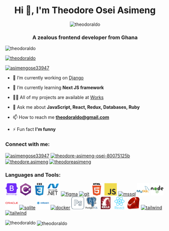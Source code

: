 <h1 align="center">Hi 👋, I'm Theodore Osei Asimeng</h1>
<div align="center"><img src="https://cdn.dribbble.com/users/926537/screenshots/4502924/python-2.gif" width="550" alt="theodoraldo"/></div>
<h3 align="center">A zealous frontend developer from Ghana</h3>

<p align="left"> <img src="https://komarev.com/ghpvc/?username=theodoraldo&label=Profile%20views&color=0e75b6&style=flat" alt="theodoraldo" /> </p>

<p align="left"> <a href="https://github.com/ryo-ma/github-profile-trophy"><img src="https://github-profile-trophy.vercel.app/?username=theodoraldo" alt="theodoraldo" /></a> </p>

<p align="left"> <a href="https://twitter.com/asimengose33947" target="blank"><img src="https://img.shields.io/twitter/follow/asimengose33947?logo=twitter&style=for-the-badge" alt="asimengose33947" /></a> </p>

- 🔭 I’m currently working on [Django]()

- 🌱 I’m currently learning **Next JS framework**

- 👨‍💻 All of my projects are available at [Works](https://theodoraldo.github.io/Portfolio-finish-mobile-version/)

- 💬 Ask me about **JavaScript, React, Redux, Databases, Ruby**

- 📫 How to reach me **theodoraldo@gmail.com**

- ⚡ Fun fact **I'm funny**

<h3 align="left">Connect with me:</h3>
<p align="left">
<a href="https://twitter.com/asimengose33947" target="blank"><img align="center" src="https://raw.githubusercontent.com/rahuldkjain/github-profile-readme-generator/master/src/images/icons/Social/twitter.svg" alt="asimengose33947" height="30" width="40" /></a>
<a href="https://linkedin.com/in/theodore-asimeng-osei-80075125b" target="blank"><img align="center" src="https://raw.githubusercontent.com/rahuldkjain/github-profile-readme-generator/master/src/images/icons/Social/linked-in-alt.svg" alt="theodore-asimeng-osei-80075125b" height="30" width="40" /></a>
<a href="https://fb.com/theodore.asimeng" target="blank"><img align="center" src="https://raw.githubusercontent.com/rahuldkjain/github-profile-readme-generator/master/src/images/icons/Social/facebook.svg" alt="theodore.asimeng" height="30" width="40" /></a>
<a href="https://instagram.com/theodoreasimeng" target="blank"><img align="center" src="https://raw.githubusercontent.com/rahuldkjain/github-profile-readme-generator/master/src/images/icons/Social/instagram.svg" alt="theodoreasimeng" height="30" width="40" /></a>
</p>

<h3 align="left">Languages and Tools:</h3>
<div align="left"> 
  <a href="https://getbootstrap.com" target="_blank" rel="noreferrer"> <img src="https://raw.githubusercontent.com/devicons/devicon/master/icons/bootstrap/bootstrap-plain-wordmark.svg" alt="bootstrap" width="40" height="40"/></a>
  <a href="https://www.w3schools.com/cs/" target="_blank" rel="noreferrer"> <img src="https://raw.githubusercontent.com/devicons/devicon/master/icons/csharp/csharp-original.svg" alt="csharp" width="40" height="40"/></a>
  <a href="https://www.w3schools.com/css/" target="_blank" rel="noreferrer"> <img src="https://raw.githubusercontent.com/devicons/devicon/master/icons/css3/css3-original-wordmark.svg" alt="css3" width="40" height="40"/></a> 
  <a href="https://dotnet.microsoft.com/" target="_blank" rel="noreferrer"> <img src="https://raw.githubusercontent.com/devicons/devicon/master/icons/dot-net/dot-net-original-wordmark.svg" alt="dotnet" width="40" height="40"/></a>
  <a href="https://www.figma.com/" target="_blank" rel="noreferrer"> <img src="https://www.vectorlogo.zone/logos/figma/figma-icon.svg" alt="figma" width="40" height="40"/></a>
  <a href="https://git-scm.com/" target="_blank" rel="noreferrer"> <img src="https://www.vectorlogo.zone/logos/git-scm/git-scm-icon.svg" alt="git" width="40" height="40"/></a>
  <a href="https://www.w3.org/html/" target="_blank" rel="noreferrer"> <img src="https://raw.githubusercontent.com/devicons/devicon/master/icons/html5/html5-original-wordmark.svg" alt="html5" width="40" height="40"/></a>
  <a href="https://developer.mozilla.org/en-US/docs/Web/JavaScript" target="_blank" rel="noreferrer"> <img src="https://raw.githubusercontent.com/devicons/devicon/master/icons/javascript/javascript-original.svg" alt="javascript" width="40" height="40"/></a>
  <a href="https://www.microsoft.com/en-us/sql-server" target="_blank" rel="noreferrer"> <img src="https://www.svgrepo.com/show/303229/microsoft-sql-server-logo.svg" alt="mssql" width="40" height="40"/></a>
  <a href="https://www.mysql.com/" target="_blank" rel="noreferrer"> <img src="https://raw.githubusercontent.com/devicons/devicon/master/icons/mysql/mysql-original-wordmark.svg" alt="mysql" width="40" height="40"/></a>
  <a href="https://nodejs.org" target="_blank" rel="noreferrer"> <img src="https://raw.githubusercontent.com/devicons/devicon/master/icons/nodejs/nodejs-original-wordmark.svg" alt="nodejs" width="40" height="40"/></a>
  <a href="https://www.oracle.com/" target="_blank" rel="noreferrer"> <img src="https://raw.githubusercontent.com/devicons/devicon/master/icons/oracle/oracle-original.svg" alt="oracle" width="40" height="40"/></a>
  <a href="https://www.sqlite.org/" target="_blank" rel="noreferrer"> <img src="https://www.vectorlogo.zone/logos/sqlite/sqlite-ar21~bgwhite.svg" alt="sqlite" width="40" height="40"/></a>
  <a href="https://webpack.js.org" target="_blank" rel="noreferrer"> <img src="https://raw.githubusercontent.com/devicons/devicon/d00d0969292a6569d45b06d3f350f463a0107b0d/icons/webpack/webpack-original-wordmark.svg" alt="webpack" width="40" height="40"/></a>
  <a href="https://www.docker.com/" alt="docker" target="_blank" rel="noreferrer"> <img src="https://www.vectorlogo.zone/logos/docker/docker-tile.svg" alt="docker" width="40" height="40"/></a>
  <a href="https://www.photoshop.com/en" target="_blank" rel="noreferrer"> <img src="https://raw.githubusercontent.com/devicons/devicon/master/icons/photoshop/photoshop-line.svg" alt="photoshop" width="40" height="40"/></a>
  <a href="https://www.postgresql.org" target="_blank" rel="noreferrer"> <img src="https://raw.githubusercontent.com/devicons/devicon/master/icons/postgresql/postgresql-original-wordmark.svg" alt="postgresql" width="40" height="40"/></a>
  <a href="https://rubyonrails.org" target="_blank" rel="noreferrer"> <img src="https://raw.githubusercontent.com/devicons/devicon/master/icons/rails/rails-original-wordmark.svg" alt="rails" width="40" height="40"/></a>
  <a href="https://reactjs.org/" target="_blank" rel="noreferrer"> <img src="https://raw.githubusercontent.com/devicons/devicon/master/icons/react/react-original-wordmark.svg" alt="react" width="40" height="40"/></a>
  <a href="https://www.ruby-lang.org/en/" target="_blank" rel="noreferrer"> <img src="https://raw.githubusercontent.com/devicons/devicon/master/icons/ruby/ruby-original.svg" alt="ruby" width="40" height="40"/></a>
  <a href="https://tailwindcss.com/" target="_blank" rel="noreferrer"> <img src="https://www.vectorlogo.zone/logos/tailwindcss/tailwindcss-icon.svg" alt="tailwind" width="40" height="40"/></a>
  <a href="https://nestjs.com/" alt="nestjs" target="_blank" rel="noreferrer"> <img src="https://www.vectorlogo.zone/logos/nestjs/nestjs-ar21~bgwhite.svg" alt="tailwind" width="40" height="40"/></a>
</div>

<p><img align="left" src="https://github-readme-stats.vercel.app/api/top-langs?username=theodoraldo&show_icons=true&locale=en&layout=compact" alt="theodoraldo" /></p>
<p>&nbsp;<img align="center" src="https://github-readme-stats.vercel.app/api?username=theodoraldo&show_icons=true&locale=en" alt="theodoraldo" /></p>

